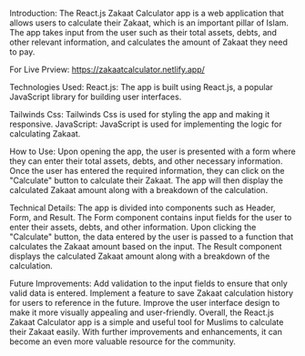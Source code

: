 Introduction: The React.js Zakaat Calculator app is a web application that allows users to calculate their Zakaat, which is an important pillar of Islam. The app takes input from the user such as their total assets, debts, and other relevant information, and calculates the amount of Zakaat they need to pay.

For Live Prview: https://zakaatcalculator.netlify.app/

Technologies Used:
React.js: The app is built using React.js, a popular JavaScript library for building user interfaces.

Tailwinds Css: Tailwinds Css is used for styling the app and making it responsive.
JavaScript: JavaScript is used for implementing the logic for calculating Zakaat.

How to Use:
Upon opening the app, the user is presented with a form where they can enter their total assets, debts, and other necessary information.
Once the user has entered the required information, they can click on the "Calculate" button to calculate their Zakaat.
The app will then display the calculated Zakaat amount along with a breakdown of the calculation.

Technical Details:
The app is divided into components such as Header, Form, and Result.
The Form component contains input fields for the user to enter their assets, debts, and other information.
Upon clicking the "Calculate" button, the data entered by the user is passed to a function that calculates the Zakaat amount based on the input.
The Result component displays the calculated Zakaat amount along with a breakdown of the calculation.

Future Improvements:
Add validation to the input fields to ensure that only valid data is entered.
Implement a feature to save Zakaat calculation history for users to reference in the future.
Improve the user interface design to make it more visually appealing and user-friendly.
Overall, the React.js Zakaat Calculator app is a simple and useful tool for Muslims to calculate their Zakaat easily. With further improvements and enhancements, it can become an even more valuable resource for the community.
